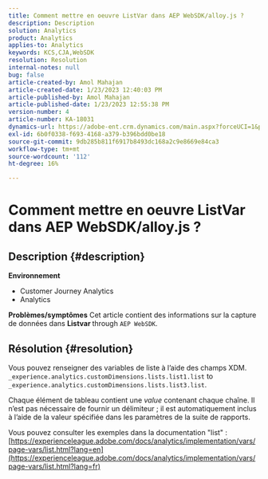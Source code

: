 ```yaml
---
title: Comment mettre en oeuvre ListVar dans AEP WebSDK/alloy.js ?
description: Description
solution: Analytics
product: Analytics
applies-to: Analytics
keywords: KCS,CJA,WebSDK
resolution: Resolution
internal-notes: null
bug: false
article-created-by: Amol Mahajan
article-created-date: 1/23/2023 12:40:03 PM
article-published-by: Amol Mahajan
article-published-date: 1/23/2023 12:55:38 PM
version-number: 4
article-number: KA-18031
dynamics-url: https://adobe-ent.crm.dynamics.com/main.aspx?forceUCI=1&pagetype=entityrecord&etn=knowledgearticle&id=ea81f808-1b9b-ed11-aad1-6045bd006239
exl-id: 6b0f0338-f693-4168-a379-b396bdd0be18
source-git-commit: 9db285b811f6917b8493dc168a2c9e8669e84ca3
workflow-type: tm+mt
source-wordcount: '112'
ht-degree: 16%

---
```


# Comment mettre en oeuvre ListVar dans AEP WebSDK/alloy.js ?

## Description {#description}

<b>Environnement</b>
- Customer Journey Analytics
- Analytics



<b>Problèmes/symptômes</b>
Cet article contient des informations sur la capture de données dans <b>Listvar </b>through `AEP WebSDK`.


## Résolution {#resolution}

Vous pouvez renseigner des variables de liste à l’aide des champs XDM.<br>
`_experience.analytics.customDimensions.lists.list1.list` to `_experience.analytics.customDimensions.lists.list3.list`.

Chaque élément de tableau contient une *value* contenant chaque chaîne. Il n’est pas nécessaire de fournir un délimiteur ; il est automatiquement inclus à l’aide de la valeur spécifiée dans les paramètres de la suite de rapports.

Vous pouvez consulter les exemples dans la documentation &quot;list&quot; : [https://experienceleague.adobe.com/docs/analytics/implementation/vars/page-vars/list.html?lang=en](https://experienceleague.adobe.com/docs/analytics/implementation/vars/page-vars/list.html?lang=fr)
